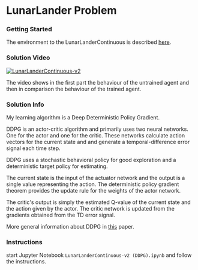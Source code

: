 # LunarLander Problem

### Getting Started
The environment to the LunarLanderContinuous is described [here](https://gym.openai.com/envs/LunarLanderContinuous-v2/).

### Solution Video
[![LunarLanderContinuous-v2](http://img.youtube.com/vi/615X49z3u6o/0.jpg)](https://www.youtube.com/watch?v=615X49z3u6o "LunarLanderContinuous-v2")

The video shows in the first part the behaviour of the untrained agent and then in comparison the behaviour of the trained agent.

### Solution Info
My learning algorithm is a Deep Deterministic Policy Gradient.

DDPG is an actor-critic algorithm and primarily uses two neural networks.
One for the actor and one for the critic. These networks calculate action vectors for the current state and and generate a temporal-difference error signal each time step.

DDPG uses a stochastic behavioral policy for good exploration and a deterministic target policy for estimating.

The current state is the input of the actuator network and the output is a single value representing the action. The deterministic policy gradient theorem provides the update rule for the weights of the actor network.

The critic's output is simply the estimated Q-value of the current state and the action given by the actor. The critic network is updated from the gradients obtained from the TD error signal.

More general information about DDPG in [this](https://arxiv.org/pdf/1509.02971.pdf) paper.

### Instructions

start Jupyter Notebook `LunarLanderContinuous-v2 (DDPG).ipynb` and follow the instructions. 